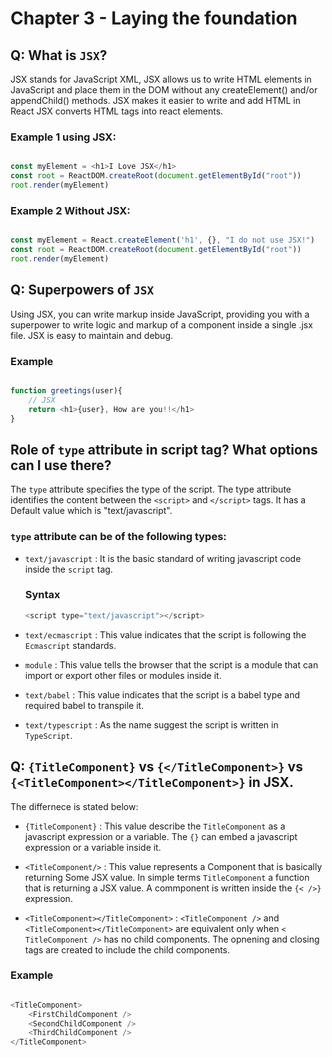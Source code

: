 # Chapter 3 - Laying the foundation

## Q: What is `JSX`?

JSX stands for JavaScript XML, JSX allows us to write HTML elements in JavaScript and place them in the DOM without any createElement() and/or appendChild() methods. JSX makes it easier to write and add HTML in React JSX converts HTML tags into react elements.

### Example 1 using JSX:
```javascript

const myElement = <h1>I Love JSX</h1>
const root = ReactDOM.createRoot(document.getElementById("root"))
root.render(myElement)

```

### Example 2 Without JSX:
```javascript

const myElement = React.createElement('h1', {}, "I do not use JSX!")
const root = ReactDOM.createRoot(document.getElementById("root"))
root.render(myElement)

```


## Q: Superpowers of `JSX`

Using JSX, you can write markup inside JavaScript, providing you with a superpower to write logic and markup of a component inside a single .jsx file. JSX is easy to maintain and debug.

### Example

```javascript

function greetings(user){
    // JSX
    return <h1>{user}, How are you!!</h1>
}

```


## Role of `type` attribute in script tag? What options can I use there?

The `type` attribute specifies the type of the script. The type attribute identifies the content between the `<script>` and `</script>` tags. It has a Default value which is "text/javascript".

### `type` attribute can be of the following types:

- `text/javascript` : It is the basic standard of writing javascript code inside the `script` tag.

    ### Syntax

    ```javascript
    <script type="text/javascript"></script>
    ```

- `text/ecmascript` : This value indicates that the script is following the `Ecmascript` standards.

- `module` : This value tells the browser that the script is a module that can import or export other files or modules inside it.

- `text/babel` : This value indicates that the script is a babel type and required babel to transpile it.

- `text/typescript` : As the name suggest the script is written in `TypeScript`.


## Q: `{TitleComponent}` vs `{</TitleComponent>}` vs `{<TitleComponent></TitleComponent>}` in JSX.

The differnece is stated below:

- `{TitleComponent}` : This value describe the `TitleComponent` as a javascript expression or a variable. The `{}` can embed a javascript expression or a variable inside it.

- `<TitleComponent/>` : This value represents a Component that is basically returning Some JSX value. In simple terms `TitleComponent` a function that is returning a JSX value. A commponent is written inside the `{< />}` expression.

- `<TitleComponent></TitleComponent>` : `<TitleComponent />` and `<TitleComponent></TitleComponent>` are equivalent only when `< TitleComponent />` has no child components. The opnening and closing tags are created to include the child components.


### Example

```javascript

<TitleComponent>
    <FirstChildComponent />
    <SecondChildComponent />
    <ThirdChildComponent />
</TitleComponent>

```